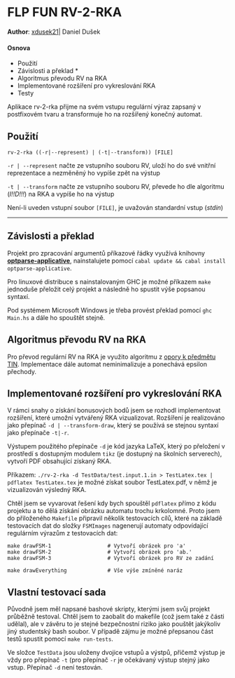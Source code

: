 # FLP FUN RV-2-RKA 
**Author**: [xdusek21](mailto:xdusek21@stud.fit.vutbr.cz)| Daniel Dušek 

#### **Osnova**
* Použití
*  Závislosti a překlad *
* Algoritmus převodu RV na RKA 
*  Implementované rozšíření pro vykreslování RKA 
* Testy

Aplikace rv-2-rka přijme na svém vstupu regulární výraz zapsaný v postfixovém tvaru a transformuje ho na rozšířený konečný automat. 

## Použití
`rv-2-rka ((-r|--represent) | (-t|--transform)) [FILE]`

`-r | --represent` načte ze vstupního souboru RV, uloží ho do své vnitřní reprezentace a nezměněný ho vypíše zpět na výstup

`-t | --transform` načte ze vstupního souboru RV, převede ho dle algoritmu (_I!!D!!!_) na RKA a vypíše ho na výstup

Není-li uveden vstupní soubor `[FILE]`, je uvažován standardní vstup (_stdin_)
___
## Závislosti a překlad 
Projekt pro zpracování argumentů příkazové řádky využívá knihovny **[optparse-applicative](https://github.com/pcapriotti/optparse-applicative)**, nainstalujete pomocí `cabal update && cabal install optparse-applicative`.

Pro linuxové distribuce s nainstalovaným GHC je možné příkazem `make` jednoduše přeložit celý projekt a následně ho spustit výše popsanou syntaxí. 

Pod systémem Microsoft Windows je třeba provést překlad pomocí `ghc Main.hs` a dále ho spouštět stejně.

## Algoritmus převodu RV na RKA

Pro převod regulární RV na RKA je využito algoritmu z [opory k předmětu TIN](http://www.fit.vutbr.cz/study/courses/TIN/public/Texty/oporaTIN.pdf). Implementace dále automat neminimalizuje a ponechává epsilon přechody.

## Implementované rozšíření pro vykreslování RKA

V rámci snahy o získání bonusových bodů jsem se rozhodl implementovat rozšíření, které umožní vytvářený RKA vizualizovat. Rozšíření je realizováno jako přepínač `-d | --transform-draw`, který se používá se stejnou syntaxí jako přepínače `-t|-r`.

Výstupem použitého přepínače `-d` je kód jazyka LaTeX, který po přeložení v prostředí s dostupným modulem `tikz` (je dostupný na školních serverech), vytvoří PDF obsahující získaný RKA. 

Příkazem:
 `./rv-2-rka -d TestData/test.input.1.in > TestLatex.tex | pdflatex TestLatex.tex` 
 je možné získat soubor TestLatex.pdf, v němž je vizualizován výsledný RKA.

Chtěl jsem se vyvarovat řešení kdy bych spouštěl `pdflatex` přímo z kódu projektu a to dělá získání obrázku automatu trochu krkolomné. Proto jsem do přiloženého `Makefile` připravil několik testovacích cílů, které na základě testovacích dat do složky `FSMImages` nagenerují automaty odpovídající regulárním výrazům z testovacích dat:

```
make drawFSM-1  				# Vytvoří obrázek pro 'a'
make drawFSM-2					# Vytvoří obrázek pro 'ab.'
make drawFSM-3					# Vytvoří obrázek pro RV ze zadání

make drawEverything				# Vše výše zmíněné naráz
```

## Vlastní testovací sada

Původně jsem měl napsané bashové skripty, kterými jsem svůj projekt průběžně testoval. Chtěl jsem to zaobalit do makefile (což jsem také z části udělal), ale v závěru to je stejné bezpečnostní riziko jako pouštět jakýkoliv jiný studentský bash soubor. V případě zájmu je možné přepsanou část testů spustit pomocí `make run-tests`.

Ve složce `TestData` jsou uloženy dvojice vstupů a výstpů, přičemž výstup je vždy pro přepínač `-t` (pro přepínač `-r` je očekávaný výstup stejný jako vstup. Přepínač `-d` není testován.
